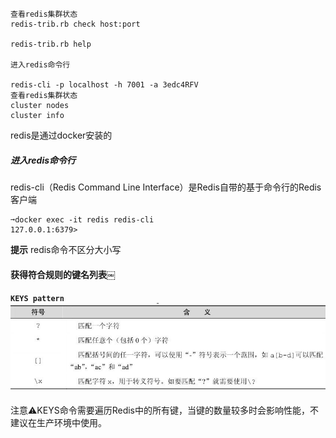 ```
查看redis集群状态
redis-trib.rb check host:port

redis-trib.rb help

进入redis命令行

redis-cli -p localhost -h 7001 -a 3edc4RFV
查看redis集群状态
cluster nodes
cluster info
```

redis是通过docker安装的

##### 进入redis命令行

redis-cli（Redis Command Line Interface）是Redis自带的基于命令行的Redis客户端

```
➞docker exec -it redis redis-cli
127.0.0.1:6379>
```

**提示** redis命令不区分大小写

#### 获得符合规则的键名列表￼

#### `KEYS pattern`![](/assets/import5.png)

注意⚠️KEYS命令需要遍历Redis中的所有键，当键的数量较多时会影响性能，不建议在生产环境中使用。





